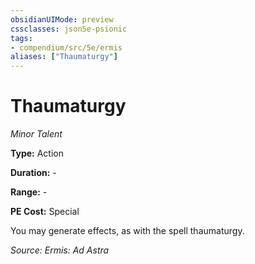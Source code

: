 ```yaml
---
obsidianUIMode: preview
cssclasses: json5e-psionic
tags:
- compendium/src/5e/ermis
aliases: ["Thaumaturgy"]
---
```

# Thaumaturgy
*Minor Talent*  

**Type:** Action

**Duration:** -

**Range:** -

**PE Cost:** Special

You may generate effects, as with the spell thaumaturgy.

*Source: Ermis: Ad Astra*
